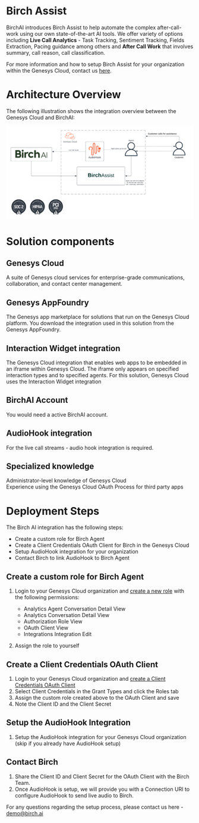 # Birch Assist

BirchAI introduces Birch Assist to help automate the complex after-call-work using our own state-of-the-art AI tools. We offer variety of options including **Live Call Analytics** - Task Tracking, Sentiment Tracking, Fields Extraction, Pacing guidance among others and **After Call Work** that involves summary, call reason, call classification. 

For more information and how to setup Birch Assist for your organization within the Genesys Cloud, contact us [here](https://birch.ai/#footerscroll).

# Architecture Overview
The following illustration shows the integration overview between the Genesys Cloud and BirchAI:

![Birch Assist Integration](images/genesys_birchai_workflow.png "Birch Assist Integration Overview")


# Solution components
## Genesys Cloud
A suite of Genesys cloud services for enterprise-grade communications, collaboration, and contact center management.

## Genesys AppFoundry
The Genesys app marketplace for solutions that run on the Genesys Cloud platform. You download the integration used in this solution from the Genesys AppFoundry.

## Interaction Widget integration
The Genesys Cloud integration that enables web apps to be embedded in an iframe within Genesys Cloud. The iframe only appears on specified interaction types and to specified agents. For this solution, Genesys Cloud uses the Interaction Widget integration

## BirchAI Account
You would need a active BirchAI account.

## AudioHook integration
For the live call streams - audio hook integration is required. 

## Specialized knowledge
Administrator-level knowledge of Genesys Cloud  
Experience using the Genesys Cloud OAuth Process for third party apps


# Deployment Steps

The Birch AI integration has the following steps:

* Create a custom role for Birch Agent
* Create a Client Credentials OAuth Client for Birch in the Genesys Cloud
* Setup AudioHook integration for your organization
* Contact Birch to link AudioHook to Birch Agent

## Create a custom role for Birch Agent
1. Login to your Genesys Cloud organization and [create a new role](https://help.mypurecloud.com/articles/add-roles/) with the following permissions:

    * Analytics  Agent Conversation Detail  View
    * Analytics  Conversation Detail  View
    * Authorization  Role  View
    * OAuth  Client  View
    * Integrations  Integration  Edit

2. Assign the role to yourself

## Create a Client Credentials OAuth Client
1. Login to your Genesys Cloud organization and [create a Client Credentials OAuth Client](https://help.mypurecloud.com/articles/create-an-oauth-client/)
2. Select Client Credentials in the Grant Types and click the Roles tab
3. Assign the custom role created above to the OAuth Client and save
4. Note the Client ID and the Client Secret

## Setup the AudioHook Integration
1. Setup the AudioHook integration for your Genesys Cloud organization (skip if you already have AudioHook setup)

## Contact Birch
1. Share the Client ID and Client Secret for the OAuth Client with the Birch Team.
2. Once AudioHook is setup, we will provide you with a Connection URI to configure AudioHook to send live audio to Birch.



For any questions regarding the setup process, please contact us here - demo@birch.ai
